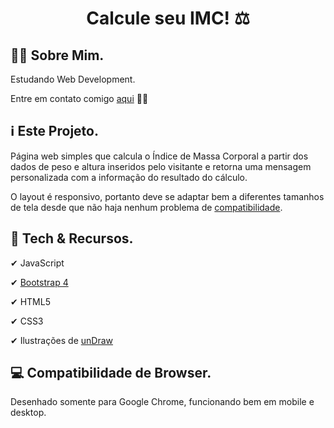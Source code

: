 <h1 align="center">
    Calcule seu IMC! ⚖
</h1>

## 👩‍💻 Sobre Mim.
Estudando Web Development.

Entre em contato comigo [aqui](https://linkedin.com/in/nolascobruna) 🙋‍♀️

## ℹ Este Projeto.
Página web simples que calcula o Índice de Massa Corporal a partir dos dados de peso e altura inseridos pelo visitante e retorna uma mensagem personalizada com a informação do resultado do cálculo.

O layout é responsivo, portanto deve se adaptar bem a diferentes tamanhos de tela desde que não haja nenhum problema de [compatibilidade](#-Compatibilidade-de-Browser).

## 🚀 Tech & Recursos.

✔ JavaScript

✔ [Bootstrap 4](https://getbootstrap.com/)

✔ HTML5

✔ CSS3

✔ Ilustrações de [unDraw](https://fontawesome.com/)

## 💻 Compatibilidade de Browser.
Desenhado somente para Google Chrome, funcionando bem em mobile e desktop.
